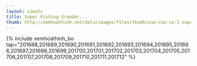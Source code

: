 ```yaml
---
layout: sieutv
title: Super Fishing Grander...
thumb: http://xemhoathinh.net/data/images/films/thumb/vua-cau-ca-1-super-fishing-grander-musashi-1-1997.jpg
---
```

{% include xemhoathinh_bo tap="201688,201689,201690,201691,201692,201693,201694,201695,201696,201697,201698,201699,201700,201701,201702,201703,201704,201705,201706,201707,201708,201709,201710,201711,201712" %} 
